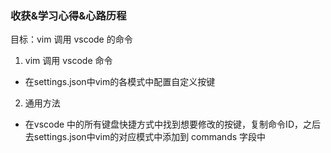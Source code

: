 ### 收获&学习心得&心路历程

目标：vim 调⽤ vscode 的命令

1. vim 调用 vscode 命令

- 在settings.json中vim的各模式中配置自定义按键

2. 通用方法

- 在vscode 中的所有键盘快捷方式中找到想要修改的按键，复制命令ID，之后去settings.json中vim的对应模式中添加到 commands 字段中
